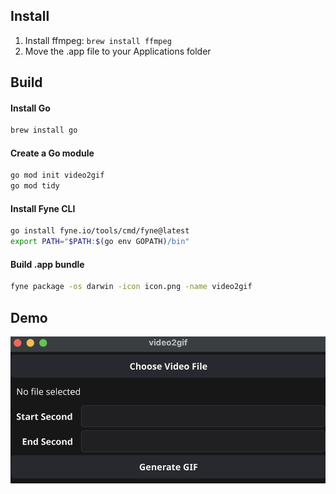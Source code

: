## Install

1. Install ffmpeg: `brew install ffmpeg`
2. Move the .app file to your Applications folder

## Build

#### Install Go
```sh
brew install go
```


#### Create a Go module

```sh
go mod init video2gif
go mod tidy
```

#### Install Fyne CLI

```sh
go install fyne.io/tools/cmd/fyne@latest
export PATH="$PATH:$(go env GOPATH)/bin"
```

#### Build .app bundle

```sh
fyne package -os darwin -icon icon.png -name video2gif
```

## Demo
![Demo image](demo.png)
